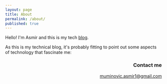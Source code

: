 ```yaml
---
layout: page
title: About
permalink: /about/
published: true
---
```


Hello! I'm Asmir and this is my tech [blog](/).

As this is my technical blog, it's probably fitting to point out some aspects of technology that fascinate me:

<div dir="rtl" markdown="1">

### Contact me

[muminovic.asmir1@gmail.com](mailto:muminovic.asmir1@gmail.com)